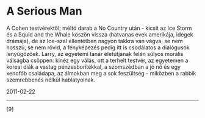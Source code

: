 # A Serious Man

A Cohen testvérektől; méltó darab a No Country után - kicsit az Ice Storm és a Squid and the Whale köszön vissza (hatvanas évek amerikája, idegek drámája), de az Ice-szal ellentétben nagyon takkra van vágva, se nem hosszú, se nem rövid, a fényképezés pedig itt is csodálatos a dialógusok lenyűgözőek. Larry, az egyetemi tanár életútjának felén súlyos morális válságba csöppen: kinéz egy válás, ott a terhelt testvér, az egyetemen a koreai diák a vastag pénzesborítékkal, a szomszédban a jó nő és egy xenofób családapa, az álmokban meg a sok feszültség - miközben a rabbik szemrebbenés nélkül hablatyolnak.

2011-02-22 

----

[9]